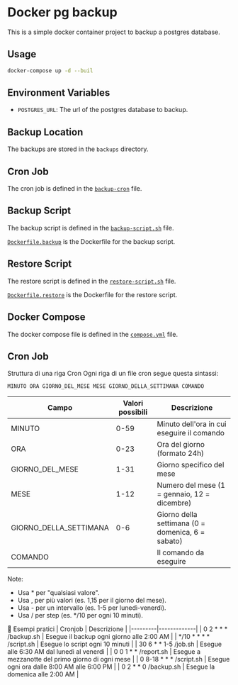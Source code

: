 # Docker pg backup

This is a simple docker container project to backup a postgres database.

## Usage

```bash
docker-compose up -d --buil
```

## Environment Variables

- `POSTGRES_URL`: The url of the postgres database to backup.

## Backup Location

The backups are stored in the `backups` directory.

## Cron Job

The cron job is defined in the [`backup-cron`](backup-cron) file.

## Backup Script

The backup script is defined in the [`backup-script.sh`](backup-script.sh) file.

[`Dockerfile.backup`](Dockerfile.backup) is the Dockerfile for the backup script.

## Restore Script

The restore script is defined in the [`restore-script.sh`](restore-script.sh) file.

[`Dockerfile.restore`](Dockerfile.restore) is the Dockerfile for the restore script.

## Docker Compose

The docker compose file is defined in the [`compose.yml`](compose.yml) file.

## Cron Job

Struttura di una riga Cron
Ogni riga di un file cron segue questa sintassi:


`MINUTO ORA GIORNO_DEL_MESE MESE GIORNO_DELLA_SETTIMANA COMANDO`

| Campo | Valori possibili | Descrizione |
|-------|------------------|-------------|
| MINUTO | 0-59 | Minuto dell'ora in cui eseguire il comando |
| ORA | 0-23 | Ora del giorno (formato 24h) |
| GIORNO_DEL_MESE | 1-31 | Giorno specifico del mese |
| MESE | 1-12 | Numero del mese (1 = gennaio, 12 = dicembre) |
| GIORNO_DELLA_SETTIMANA | 0-6 | Giorno della settimana (0 = domenica, 6 = sabato) |
| COMANDO | | Il comando da eseguire |

Note:

- Usa * per "qualsiasi valore".
- Usa , per più valori (es. 1,15 per il giorno del mese).
- Usa - per un intervallo (es. 1-5 per lunedì-venerdì).
- Usa / per step (es. */10 per ogni 10 minuti).

📜 Esempi pratici
| Cronjob | Descrizione |
|---------|-------------|
| 0 2 * * * /backup.sh | Esegue il backup ogni giorno alle 2:00 AM |
| */10 * * * * /script.sh | Esegue lo script ogni 10 minuti |
| 30 6 * * 1-5 /job.sh | Esegue alle 6:30 AM dal lunedì al venerdì |
| 0 0 1 * * /report.sh | Esegue a mezzanotte del primo giorno di ogni mese |
| 0 8-18 * * * /script.sh | Esegue ogni ora dalle 8:00 AM alle 6:00 PM |
| 0 2 * * 0 /backup.sh | Esegue la domenica alle 2:00 AM |

